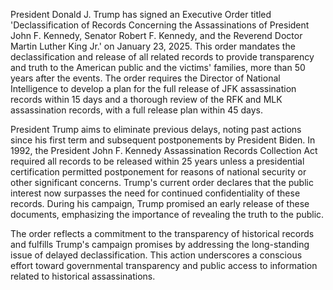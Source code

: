 President Donald J. Trump has signed an Executive Order titled 'Declassification of Records Concerning the Assassinations of President John F. Kennedy, Senator Robert F. Kennedy, and the Reverend Doctor Martin Luther King Jr.' on January 23, 2025. This order mandates the declassification and release of all related records to provide transparency and truth to the American public and the victims' families, more than 50 years after the events. The order requires the Director of National Intelligence to develop a plan for the full release of JFK assassination records within 15 days and a thorough review of the RFK and MLK assassination records, with a full release plan within 45 days.

President Trump aims to eliminate previous delays, noting past actions since his first term and subsequent postponements by President Biden. In 1992, the President John F. Kennedy Assassination Records Collection Act required all records to be released within 25 years unless a presidential certification permitted postponement for reasons of national security or other significant concerns. Trump's current order declares that the public interest now surpasses the need for continued confidentiality of these records. During his campaign, Trump promised an early release of these documents, emphasizing the importance of revealing the truth to the public.

The order reflects a commitment to the transparency of historical records and fulfills Trump's campaign promises by addressing the long-standing issue of delayed declassification. This action underscores a conscious effort toward governmental transparency and public access to information related to historical assassinations.